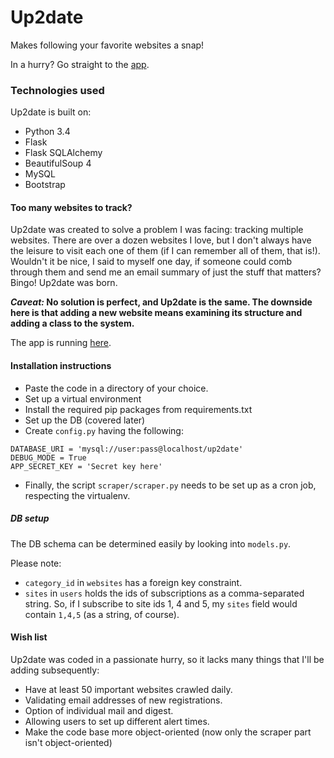 # Up2date
Makes following your favorite websites a snap!

In a hurry? Go straight to the [app](http://up2date.plainsight.in).

### Technologies used

Up2date is built on:

* Python 3.4
* Flask
* Flask SQLAlchemy
* BeautifulSoup 4
* MySQL
* Bootstrap

#### Too many websites to track?

Up2date was created to solve a problem I was facing: tracking multiple websites. There are over a dozen websites I love, but I don't always have the leisure to visit each one of them (if I can remember all of them, that is!). Wouldn't it be nice, I said to myself one day, if someone could comb through them and send me an email summary of just the stuff that matters? Bingo! Up2date was born.

***Caveat:* No solution is perfect, and Up2date is the same. The downside here is that adding a new website means examining its structure and adding a class to the system.**

The app is running [here](http://up2date.plainsight.in).

#### Installation instructions

* Paste the code in a directory of your choice.
* Set up a virtual environment
* Install the required pip packages from requirements.txt
* Set up the DB (covered later)
* Create `config.py` having the following:
```
DATABASE_URI = 'mysql://user:pass@localhost/up2date'
DEBUG_MODE = True
APP_SECRET_KEY = 'Secret key here'
```
* Finally, the script `scraper/scraper.py` needs to be set up as a cron job, respecting the virtualenv.

##### DB setup

The DB schema can be determined easily by looking into `models.py`.

Please note:
* `category_id` in `websites` has a foreign key constraint.
* `sites` in `users` holds the ids of subscriptions as a comma-separated string. So, if I subscribe to site ids 1, 4 and 5, my `sites` field would contain `1,4,5` (as a string, of course).

#### Wish list

Up2date was coded in a passionate hurry, so it lacks many things that I'll be adding subsequently:
* Have at least 50 important websites crawled daily.
* Validating email addresses of new registrations.
* Option of individual mail and digest.
* Allowing users to set up different alert times.
* Make the code base more object-oriented (now only the scraper part isn't object-oriented)